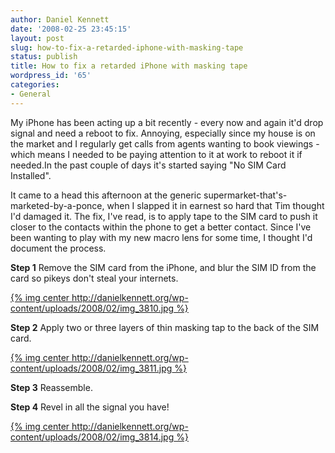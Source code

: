 ```yaml
---
author: Daniel Kennett
date: '2008-02-25 23:45:15'
layout: post
slug: how-to-fix-a-retarded-iphone-with-masking-tape
status: publish
title: How to fix a retarded iPhone with masking tape
wordpress_id: '65'
categories:
- General
---
```


My iPhone has been acting up a bit recently - every now and again it'd
drop signal and need a reboot to fix. Annoying, especially since my
house is on the market and I regularly get calls from agents wanting to
book viewings - which means I needed to be paying attention to it at
work to reboot it if needed.In the past couple of days it's started
saying "No SIM Card Installed".

It came to a head this afternoon at the
generic supermarket-that's-marketed-by-a-ponce, when I slapped it in
earnest so hard that Tim thought I'd damaged it. The fix, I've read, is
to apply tape to the SIM card to push it closer to the contacts within
the phone to get a better contact. Since I've been
wanting to play with my new macro lens for some time, I thought I'd
document the process. 

**Step 1** Remove the SIM card from the iPhone, and blur the SIM ID 
from the card so pikeys don't steal your internets.

[{% img center http://danielkennett.org/wp-content/uploads/2008/02/img_3810.jpg %}](http://danielkennett.org/wp-content/uploads/2008/02/img_3810.jpg "SIM")

**Step 2** Apply two or three layers of thin masking tap to the back of the SIM card.

[{% img center http://danielkennett.org/wp-content/uploads/2008/02/img_3811.jpg %}](http://danielkennett.org/wp-content/uploads/2008/02/img_3811.jpg "Tape")

**Step 3** Reassemble.

**Step 4** Revel in all the signal you have!

[{% img center http://danielkennett.org/wp-content/uploads/2008/02/img_3814.jpg %}](http://danielkennett.org/wp-content/uploads/2008/02/img_3814.jpg "Signal!")
